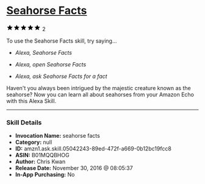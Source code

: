 # [Seahorse Facts](http://alexa.amazon.com/#skills/amzn1.ask.skill.05042243-89ed-472f-a669-0b12bc19fcc8)
![5 stars](../../images/ic_star_black_18dp_1x.png)![5 stars](../../images/ic_star_black_18dp_1x.png)![5 stars](../../images/ic_star_black_18dp_1x.png)![5 stars](../../images/ic_star_black_18dp_1x.png)![5 stars](../../images/ic_star_black_18dp_1x.png) 2

To use the Seahorse Facts skill, try saying...

* *Alexa, Seahorse Facts*

* *Alexa, open Seahorse Facts*

* *Alexa, ask Seahorse Facts for a fact*

Haven't you always been intrigued by the majestic creature known as the seahorse? Now you can learn all about seahorses from your Amazon Echo with this Alexa Skill.

***

### Skill Details

* **Invocation Name:** seahorse facts
* **Category:** null
* **ID:** amzn1.ask.skill.05042243-89ed-472f-a669-0b12bc19fcc8
* **ASIN:** B01MQQBHOG
* **Author:** Chris Kwan
* **Release Date:** November 30, 2016 @ 08:05:37
* **In-App Purchasing:** No
